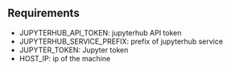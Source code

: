 ## Requirements

* JUPYTERHUB_API_TOKEN: jupyterhub API token
* JUPYTERHUB_SERVICE_PREFIX: prefix of jupyterhub service
* JUPYTER_TOKEN: Jupyter token
* HOST_IP: ip of the machine
